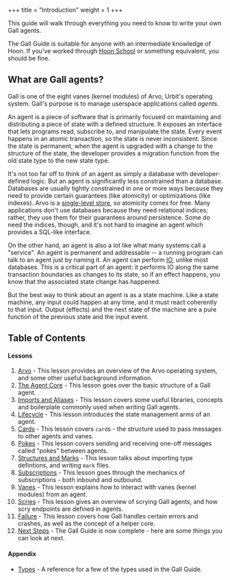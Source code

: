 +++
title = "Introduction"
weight = 1
+++

This guide will walk through everything you need to know to write your own Gall
agents.

The Gall Guide is suitable for anyone with an intermediate knowledge of Hoon. If
you've worked through [Hoon School](/guides/core/hoon-school/) or something
equivalent, you should be fine.

## What are Gall agents?

Gall is one of the eight vanes (kernel modules) of Arvo, Urbit's operating
system. Gall's purpose is to manage userspace applications called _agents_.

An agent is a piece of software that is primarily focused on maintaining and
distributing a piece of state with a defined structure. It exposes an interface
that lets programs read, subscribe to, and manipulate the state. Every event
happens in an atomic transaction, so the state is never inconsistent. Since the
state is permanent, when the agent is upgraded with a change to the structure of
the state, the developer provides a migration function from the old state type
to the new state type.

It's not too far off to think of an agent as simply a database with
developer-defined logic. But an agent is significantly less constrained than a
database. Databases are usually tightly constrained in one or more ways because
they need to provide certain guarantees (like atomicity) or optimizations (like
indexes). Arvo is a [single-level store](/reference/arvo/overview#single-level-store), so atomicity comes for free. Many
applications don't use databases because they need relational indices; rather,
they use them for their guarantees around persistence. Some do need the indices,
though, and it's not hard to imagine an agent which provides a SQL-like
interface.

On the other hand, an agent is also a lot like what many systems call a
"service". An agent is permanent and addressable -- a running program can talk
to an agent just by naming it. An agent can perform [IO](/blog/io-in-hoon), unlike most databases.
This is a critical part of an agent: it performs IO along the same transaction
boundaries as changes to its state, so if an effect happens, you know that the
associated state change has happened.

But the best way to think about an agent is as a state machine. Like a state
machine, any input could happen at any time, and it must react coherently to
that input. Output (effects) and the next state of the machine are a pure
function of the previous state and the input event.

## Table of Contents

#### Lessons

1. [Arvo](/guides/core/app-school/1-arvo) - This lesson provides an
   overview of the Arvo operating system, and some other useful background
   information.
2. [The Agent Core](/guides/core/app-school/2-agent) - This lesson goes over
   the basic structure of a Gall agent.
3. [Imports and Aliases](/guides/core/app-school/3-imports-and-aliases) -
   This lesson covers some useful libraries, concepts and boilerplate commonly
   used when writing Gall agents.
4. [Lifecycle](/guides/core/app-school/4-lifecycle) - This lesson introduces
   the state management arms of an agent.
5. [Cards](/guides/core/app-school/5-cards) - This lesson covers `card`s -
   the structure used to pass messages to other agents and vanes.
6. [Pokes](/guides/core/app-school/6-pokes) - This lesson covers sending and
   receiving one-off messages called "pokes" between agents.
7. [Structures and Marks](/guides/core/app-school/7-sur-and-marks) - This
   lesson talks about importing type defintions, and writing `mark` files.
8. [Subscriptions](/guides/core/app-school/8-subscriptions) - This lesson
   goes through the mechanics of subscriptions - both inbound and outbound.
9. [Vanes](/guides/core/app-school/9-vanes) - This lesson explains how to
   interact with vanes (kernel modules) from an agent.
10. [Scries](/guides/core/app-school/10-scry) - This lesson gives an overview
    of scrying Gall agents, and how scry endpoints are defined in agents.
11. [Failure](/guides/core/app-school/11-fail) - This lesson covers how Gall
    handles certain errors and crashes, as well as the concept of a helper core.
12. [Next Steps](/guides/core/app-school/12-next-steps) - The Gall Guide is
    now complete - here are some things you can look at next.

#### Appendix

- [Types](/guides/core/app-school/types) - A reference for a few of
  the types used in the Gall Guide.
